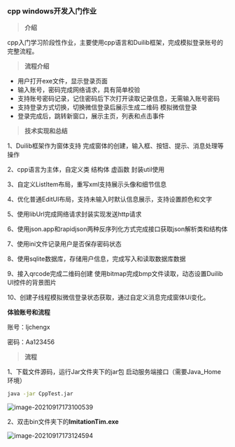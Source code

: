 ### cpp windows开发入门作业

> **介绍**

cpp入门学习阶段性作业，主要使用cpp语言和Duilib框架，完成模拟登录账号的完整流程。

> **流程介绍**

- 用户打开exe文件，显示登录页面
- 输入账号，密码完成网络请求，具有简单校验
- 支持账号密码记录，记住密码后下次打开读取记录信息，无需输入账号密码
- 支持登录方式切换，切换微信登录后展示生成二维码 模拟微信登录
- 登录完成后，跳转新窗口，展示主页，列表和点击事件

> **技术实现和总结**

1、Duilib框架作为窗体支持 完成窗体的创建，输入框、按钮、提示、消息处理等操作

2、cpp语言为主体，自定义类 结构体 虚函数 封装util使用

3、自定义ListItem布局，重写xml支持展示头像和细节信息

4、优化普通EditUI布局，支持未输入时默认信息展示，支持设置颜色和文字

5、使用libUrl完成网络请求封装实现发送http请求

6、使用json.app和rapidjson两种反序列化方式完成接口获取json解析类和结构体

7、使用ini文件记录用户是否保存密码状态

8、使用sqlite数据库，存储用户信息，完成写入和读取数据库数据

9、接入qrcode完成二维码创建 使用bitmap完成bmp文件读取，动态设置Duilib UI控件的背景图片

10、创建子线程模拟微信登录状态获取，通过自定义消息完成窗体Ui变化。



**体验账号和流程**

账号：ljchengx

密码：Aa123456



> **流程**

1、下载文件源码，运行Jar文件夹下的jar包 启动服务端接口（需要Java_Home 环境）

```cmd
java -jar CppTest.jar
```

![image-20210917173100539](https://cdn.jsdelivr.net/gh/ljchengx/PicGo/img20210917173107.png)

2、双击bin文件夹下的**ImitationTim.exe** 

![image-20210917173124594](https://cdn.jsdelivr.net/gh/ljchengx/PicGo/img20210917173124.png)

